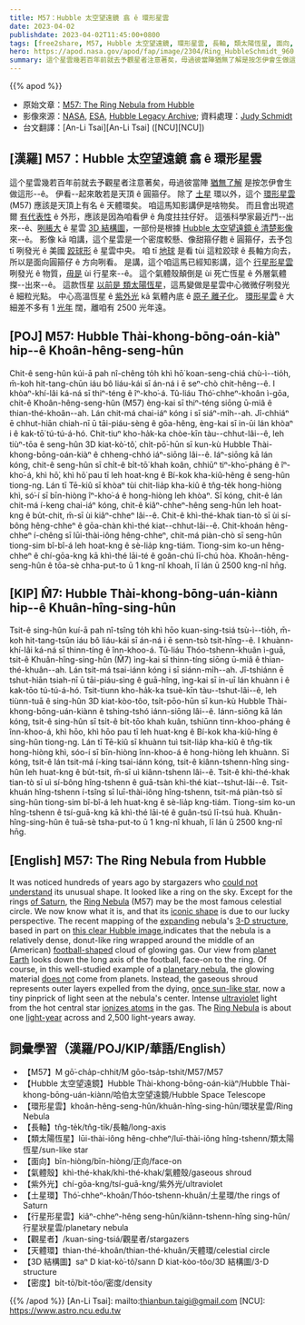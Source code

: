 ```yaml
---
title: M57：Hubble 太空望遠鏡 翕 ê 環形星雲
date: 2023-04-02
publishdate: 2023-04-02T11:45:00+0800
tags: [free2share, M57, Hubble 太空望遠鏡, 環形星雲, 長軸, 類太陽恆星, 面向, 氣體殼, 紫外光, 土星環, 行星形星雲, 觀星者, 天體環, 3D 結構圖, 密度]
hero: https://apod.nasa.gov/apod/fap/image/2304/Ring_HubbleSchmidt_960.jpg
summary: 這个星雲幾若百年前就去予觀星者注意著矣，毋過彼當陣猶無了解是按怎伊會生做這形--ê。
---
```


{{% apod %}}

- 原始文章：[M57: The Ring Nebula from Hubble](https://apod.nasa.gov/apod/ap230402.html)
- 影像來源：[NASA](https://www.nasa.gov/), [ESA](https://www.esa.int/), [Hubble Legacy Archive](https://hla.stsci.edu/); 資料處理：[Judy Schmidt](https://geckzilla.com/)
- 台文翻譯：[An-Li Tsai][An-Li Tsai] ([NCU][NCU])

## [漢羅] M57：Hubble 太空望遠鏡 翕 ê 環形星雲
這个星雲幾若百年前就去予觀星者注意著矣，毋過彼當陣 [猶無了解][could not understand] 是按怎伊會生做這形--ê。
伊看--起來敢若是天頂 ê 圓箍仔。
除了 [土星][of Saturn] 環以外，這个 [環形星雲][Ring Nebula 1] (M57) 應該是天頂上有名 ê 天體環矣。
咱這馬知影講伊是啥物矣。
而且會出現遮爾 [有代表性][iconic shape] ê 外形，應該是因為咱看伊 ê 角度拄拄仔好。
這張科學家最近鬥--出來--ê、[咧脹大][expanding] ê 星雲 [3D 結構圖][3-D structure]，一部份是根據 [Hubble 太空望遠鏡 ê 清楚影像][this clear Hubble image] 來--ê。
影像 kā 咱講，這个星雲是一个密度較懸、像甜箍仔麭 ê 圓箍仔，去予包 tī 咧發光 ê 美國 [跤球形][football-shaped] ê 星雲中央。
咱 tī [地球][planet Earth] 是看 tùi 這粒跤球 ê 長軸方向去，所以是面向圓箍仔 ê 方向咧看。
是講，這个咱這馬已經知影講，這个 [行星形星雲][planetary nebula] 咧發光 ê 物質，[毋是][does not] ùi 行星來--ê。
這个氣體殼顛倒是 ùi 死亡恆星 ê 外層氣體搩--出來--ê。
這款恆星 [以前是 類太陽恆星][once sun-like star]，這馬變做是星雲中心微微仔咧發光 ê 細粒光點。
中心高溫恆星 ê [紫外光][ultraviolet] kā 氣體內底 ê [原子 離子化][ionizes atoms]。
[環形星雲][Ring Nebula 2] ê 大細差不多有 1 [光年][light-year] 闊，離咱有 2500 光年遠。

## [POJ] M57: Hubble Thài-khong-bōng-oán-kiàⁿ hip--ê Khoân-hêng-seng-hûn
Chit-ê seng-hûn kúi-ā pah nî-chêng to̍h khì hō͘ koan-seng-chiá chù-ì--tio̍h, m̄-koh hit-tang-chūn iáu bô liáu-kái sī án-ná i ē seⁿ-chò chit-hêng--ê.
I khòaⁿ-khí-lâi ká-ná sī thiⁿ-téng ê îⁿ-kho͘-á.
Tû-liáu Thó͘-chheⁿ-khoân ì-gōa, chit-ê Khoân-hêng-seng-hûn (M57) èng-kai sī thiⁿ-téng siōng ū-miâ ê thian-thé-khoân--ah.
Lán chit-má chai-iáⁿ kóng i sī siáⁿ-mi̍h--ah.
Jî-chhiáⁿ ē chhut-hiān chiah-nī ū tāi-piáu-sèng ê gōa-hêng, èng-kai sī in-ūi lán khòaⁿ i ê kak-tō͘ tú-tú-á-hó.
Chit-tiuⁿ kho-ha̍k-ka chòe-kīn tàu--chhut-lâi--ê, leh tiùⁿ-tōa ê seng-hûn 3D kiat-kò͘-tô͘, chi̍t-pō͘-hūn sī kun-kù Hubble Thài-khong-bōng-oán-kiàⁿ ê chheng-chhó iáⁿ-siōng lâi--ê.
Iáⁿ-siōng kā lán kóng, chit-ê seng-hûn sī chi̍t-ê bi̍t-tō͘ khah koân, chhiūⁿ tiⁿ-kho͘-pháng ê îⁿ-kho͘-á, khì hō͘, khì hō͘ pau tī leh hoat-kng ê Bí-kok kha-kiû-hêng ê seng-hûn tiong-ng.
Lán tī Tē-kiû sī khòaⁿ tùi chit-lia̍p kha-kiû ê tn̂g-te̍k hong-hiòng khì, só͘-í sī bīn-hiòng îⁿ-kho͘-á ê hong-hiòng leh khòaⁿ.
Sī kóng, chit-ê lán chit-má í-keng chai-iáⁿ kóng, chit-ê kiâⁿ-chheⁿ-hêng seng-hûn leh hoat-kng ê bu̍t-chit, m̄-sī ùi kiâⁿ-chheⁿ lâi--ê.
Chit-ê khì-thé-khak tian-tò sī ùi sí-bông hêng-chheⁿ ê gōa-chàn khì-thé kiat--chhut-lâi--ê.
Chit-khoán hêng-chheⁿ í-chêng sī lūi-thài-iông hêng-chheⁿ, chit-má piàn-chò sī seng-hûn tiong-sim bî-bî-á leh hoat-kng ê sè-lia̍p kng-tiám.
Tiong-sim ko-un hêng-chheⁿ ê chí-gōa-kng kā khì-thé lāi-té ê goân-chú lī-chú hòa.
Khoân-hêng-seng-hûn ê tōa-sè chha-put-to ū 1 kng-nî khoah, lī lán ū 2500 kng-nî hn̄g.

## [KIP] M̂7: Hubble Thài-khong-bōng-uán-kiànn hip--ê Khuân-hîng-sing-hûn
Tsit-ê sing-hûn kuí-ā pah nî-tsîng to̍h khì hōo kuan-sing-tsiá tsù-ì--tio̍h, m̄-koh hit-tang-tsūn iáu bô liáu-kái sī án-ná i ē senn-tsò tsit-hîng--ê.
I khuànn-khí-lâi ká-ná sī thinn-tíng ê înn-khoo-á.
Tû-liáu Thóo-tshenn-khuân ì-guā, tsit-ê Khuân-hîng-sing-hûn (M̂7) ìng-kai sī thinn-tíng siōng ū-miâ ê thian-thé-khuân--ah.
Lán tsit-má tsai-iánn kóng i sī siánn-mi̍h--ah.
Jî-tshiánn ē tshut-hiān tsiah-nī ū tāi-piáu-sìng ê guā-hîng, ìng-kai sī in-uī lán khuànn i ê kak-tōo tú-tú-á-hó.
Tsit-tiunn kho-ha̍k-ka tsuè-kīn tàu--tshut-lâi--ê, leh tiùnn-tuā ê sing-hûn 3D kiat-kòo-tôo, tsi̍t-pōo-hūn sī kun-kù Hubble Thài-khong-bōng-uán-kiànn ê tshing-tshó iánn-siōng lâi--ê.
Iánn-siōng kā lán kóng, tsit-ê sing-hûn sī tsi̍t-ê bi̍t-tōo khah kuân, tshiūnn tinn-khoo-pháng ê înn-khoo-á, khì hōo, khì hōo pau tī leh huat-kng ê Bí-kok kha-kiû-hîng ê sing-hûn tiong-ng.
Lán tī Tē-kiû sī khuànn tuì tsit-lia̍p kha-kiû ê tn̂g-ti̍k hong-hiòng khì, sóo-í sī bīn-hiòng înn-khoo-á ê hong-hiòng leh khuànn.
Sī kóng, tsit-ê lán tsit-má í-king tsai-iánn kóng, tsit-ê kiânn-tshenn-hîng sing-hûn leh huat-kng ê bu̍t-tsit, m̄-sī uì kiânn-tshenn lâi--ê.
Tsit-ê khì-thé-khak tian-tò sī uì sí-bông hîng-tshenn ê guā-tsàn khì-thé kiat--tshut-lâi--ê.
Tsit-khuán hîng-tshenn í-tsîng sī luī-thài-iông hîng-tshenn, tsit-má piàn-tsò sī sing-hûn tiong-sim bî-bî-á leh huat-kng ê sè-lia̍p kng-tiám.
Tiong-sim ko-un hîng-tshenn ê tsí-guā-kng kā khì-thé lāi-té ê guân-tsú lī-tsú huà.
Khuân-hîng-sing-hûn ê tuā-sè tsha-put-to ū 1 kng-nî khuah, lī lán ū 2500 kng-nî hn̄g.

## [English] M57: The Ring Nebula from Hubble
It was noticed hundreds of years ago by stargazers who [could not understand][could not understand] its unusual shape.
It looked like a ring on the sky.
Except for the rings [of Saturn][of Saturn], the [Ring Nebula][Ring Nebula 1] (M57) may be the most famous celestial circle.
We now know what it is, and that its [iconic shape][iconic shape] is due to our lucky perspective.
The recent mapping of the [expanding][expanding] nebula's [3-D structure][3-D structure], based in part on [this clear Hubble image][this clear Hubble image],indicates that the nebula is a relatively dense, donut-like ring wrapped around the middle of an (American) [football-shaped][football-shaped] cloud of glowing gas.
Our view from [planet Earth][planet Earth] looks down the long axis of the football, face-on to the ring.
Of course, in this well-studied example of a [planetary nebula][planetary nebula], the glowing material [does not][does not] come from planets.
Instead, the gaseous shroud represents outer layers expelled from the dying, [once sun-like star][once sun-like star], now a tiny pinprick of light seen at the nebula's center.
Intense [ultraviolet][ultraviolet] light from the hot central star [ionizes atoms][ionizes atoms] in the gas.
The [Ring Nebula][Ring Nebula 2] is about one [light-year][light-year] across and 2,500 light-years away.

## 詞彙學習（漢羅/POJ/KIP/華語/English）
- 【M57】M gō͘-cha̍p-chhit/M gōo-tsa̍p-tshit/M57/M57
- 【Hubble 太空望遠鏡】Hubble Thài-khong-bōng-oán-kiàⁿ/Hubble Thài-khong-bōng-uán-kiànn/哈伯太空望遠鏡/Hubble Space Telescope
- 【環形星雲】khoân-hêng-seng-hûn/khuân-hîng-sing-hûn/環狀星雲/Ring Nebula
- 【長軸】tn̂g-te̍k/tn̂g-ti̍k/長軸/long-axis
- 【類太陽恆星】lūi-thài-iông hêng-chheⁿ/luī-thài-iông hîng-tshenn/類太陽恆星/sun-like star
- 【面向】bīn-hiòng/bīn-hiòng/正向/face-on
- 【氣體殼】khì-thé-khak/khì-thé-khak/氣體殼/gaseous shroud
- 【紫外光】chí-gōa-kng/tsí-guā-kng/紫外光/ultraviolet
- 【土星環】Thó͘-chheⁿ-khoân/Thóo-tshenn-khuân/土星環/the rings of Saturn
- 【行星形星雲】kiâⁿ-chheⁿ-hêng seng-hûn/kiânn-tshenn-hîng sing-hûn/行星狀星雲/planetary nebula
- 【觀星者】/kuan-sing-tsiá/觀星者/stargazers
- 【天體環】thian-thé-khoân/thian-thé-khuân/天體環/celestial circle
- 【3D 結構圖】saⁿ D kiat-kò͘-tô͘/sann D kiat-kòo-tôo/3D 結構圖/3-D structure
- 【密度】bi̍t-tō͘/bi̍t-tōo/密度/density

{{% /apod %}}
[An-Li Tsai]: mailto:thianbun.taigi@gmail.com
[NCU]: https://www.astro.ncu.edu.tw

[copyright]: https://apod.nasa.gov/apod/fap/lib/about_apod.html#srapply
[License]: https://creativecommons.org/licenses/by/2.0/

[could not understand]:https://www.intermountainpet.com/hs-fs/hubfs/Blog_Images/Dogs-tilting-their-heads.jpg?width=900&name=Dogs-tilting-their-heads.jpg
[of Saturn]:https://solarsystem.nasa.gov/planets/saturn/overview/
[Ring Nebula 1]:https://en.wikipedia.org/wiki/Ring_Nebula
[iconic shape]:https://apod.nasa.gov/apod/ap120915.html
[expanding]:https://ui.adsabs.harvard.edu/abs/2013AJ....145..170O/abstract
[3-D structure]:https://svs.gsfc.nasa.gov/31045
[this clear Hubble image]:https://www.flickr.com/photos/geckzilla/10055992403/
[football-shaped]:https://en.wikipedia.org/wiki/Ball_(gridiron_football)
[planet Earth]:https://solarsystem.nasa.gov/planets/earth/in-depth/
[planetary nebula]:https://apod.nasa.gov/apod/ap110218.html
[does not]:https://apod.nasa.gov/apod/ap110901.html
[once sun-like star]:https://en.wikipedia.org/wiki/Planetary_nebula
[ultraviolet]:https://science.nasa.gov/ems/10_ultravioletwaves
[ionizes atoms]:https://hyperphysics.phy-astr.gsu.edu/hbase/mod4.html#c3
[Ring Nebula 2]:https://apod.nasa.gov/apod/ap210818.html
[light-year]:https://spaceplace.nasa.gov/light-year/en/

